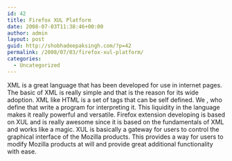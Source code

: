 ```yaml
---
id: 42
title: Firefox XUL Platform
date: 2008-07-03T11:38:46+00:00
author: admin
layout: post
guid: http://shobhadeepaksingh.com/?p=42
permalink: /2008/07/03/firefox-xul-platform/
categories:
  - Uncategorized
---
```

XML is a great language that has been developed for use in internet pages. The basic of XML is really simple and that is the reason for its wide adoption. XML like HTML is a set of tags that can be self defined. We , who define that write a program for interpreting it. This liquidity in the language makes it really powerful and versatile. Firefox extension developing is based on XUL and is really awesome since it is based on the fundamentals of XML and works like a magic. XUL is basically a gateway for users to control the graphical interface of the Mozilla products. This provides a way for users to modify Mozilla products at will and provide great additional functionality with ease.